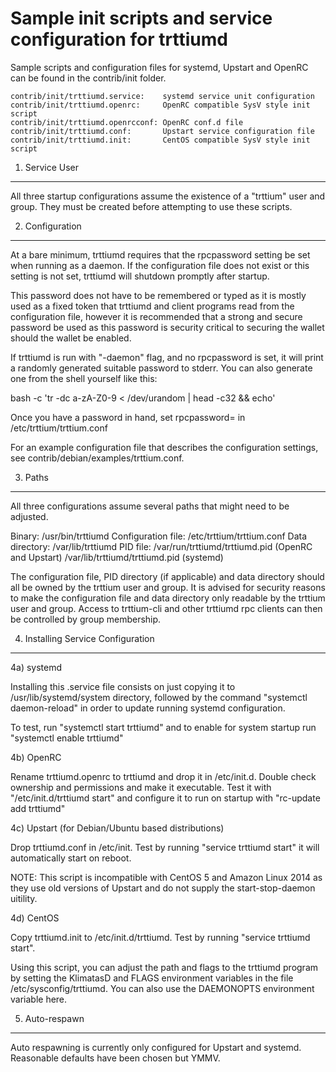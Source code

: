 Sample init scripts and service configuration for trttiumd
==========================================================

Sample scripts and configuration files for systemd, Upstart and OpenRC
can be found in the contrib/init folder.

    contrib/init/trttiumd.service:    systemd service unit configuration
    contrib/init/trttiumd.openrc:     OpenRC compatible SysV style init script
    contrib/init/trttiumd.openrcconf: OpenRC conf.d file
    contrib/init/trttiumd.conf:       Upstart service configuration file
    contrib/init/trttiumd.init:       CentOS compatible SysV style init script

1. Service User
---------------------------------

All three startup configurations assume the existence of a "trttium" user
and group.  They must be created before attempting to use these scripts.

2. Configuration
---------------------------------

At a bare minimum, trttiumd requires that the rpcpassword setting be set
when running as a daemon.  If the configuration file does not exist or this
setting is not set, trttiumd will shutdown promptly after startup.

This password does not have to be remembered or typed as it is mostly used
as a fixed token that trttiumd and client programs read from the configuration
file, however it is recommended that a strong and secure password be used
as this password is security critical to securing the wallet should the
wallet be enabled.

If trttiumd is run with "-daemon" flag, and no rpcpassword is set, it will
print a randomly generated suitable password to stderr.  You can also
generate one from the shell yourself like this:

bash -c 'tr -dc a-zA-Z0-9 < /dev/urandom | head -c32 && echo'

Once you have a password in hand, set rpcpassword= in /etc/trttium/trttium.conf

For an example configuration file that describes the configuration settings,
see contrib/debian/examples/trttium.conf.

3. Paths
---------------------------------

All three configurations assume several paths that might need to be adjusted.

Binary:              /usr/bin/trttiumd
Configuration file:  /etc/trttium/trttium.conf
Data directory:      /var/lib/trttiumd
PID file:            /var/run/trttiumd/trttiumd.pid (OpenRC and Upstart)
                     /var/lib/trttiumd/trttiumd.pid (systemd)

The configuration file, PID directory (if applicable) and data directory
should all be owned by the trttium user and group.  It is advised for security
reasons to make the configuration file and data directory only readable by the
trttium user and group.  Access to trttium-cli and other trttiumd rpc clients
can then be controlled by group membership.

4. Installing Service Configuration
-----------------------------------

4a) systemd

Installing this .service file consists on just copying it to
/usr/lib/systemd/system directory, followed by the command
"systemctl daemon-reload" in order to update running systemd configuration.

To test, run "systemctl start trttiumd" and to enable for system startup run
"systemctl enable trttiumd"

4b) OpenRC

Rename trttiumd.openrc to trttiumd and drop it in /etc/init.d.  Double
check ownership and permissions and make it executable.  Test it with
"/etc/init.d/trttiumd start" and configure it to run on startup with
"rc-update add trttiumd"

4c) Upstart (for Debian/Ubuntu based distributions)

Drop trttiumd.conf in /etc/init.  Test by running "service trttiumd start"
it will automatically start on reboot.

NOTE: This script is incompatible with CentOS 5 and Amazon Linux 2014 as they
use old versions of Upstart and do not supply the start-stop-daemon uitility.

4d) CentOS

Copy trttiumd.init to /etc/init.d/trttiumd. Test by running "service trttiumd start".

Using this script, you can adjust the path and flags to the trttiumd program by
setting the KlimatasD and FLAGS environment variables in the file
/etc/sysconfig/trttiumd. You can also use the DAEMONOPTS environment variable here.

5. Auto-respawn
-----------------------------------

Auto respawning is currently only configured for Upstart and systemd.
Reasonable defaults have been chosen but YMMV.

